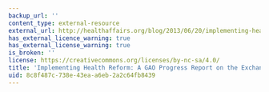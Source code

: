 ```yaml
---
backup_url: ''
content_type: external-resource
external_url: http://healthaffairs.org/blog/2013/06/20/implementing-health-reform-a-gao-progress-report-on-the-exchanges/
has_external_licence_warning: true
has_external_license_warning: true
is_broken: ''
license: https://creativecommons.org/licenses/by-nc-sa/4.0/
title: 'Implementing Health Reform: A GAO Progress Report on the Exchanges'
uid: 8c8f487c-738e-43ea-a6eb-2a2c64fb8439
---
```

